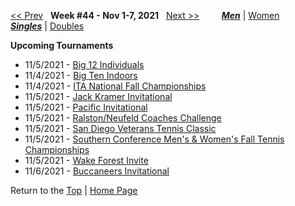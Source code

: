 <a name="top"></a>[<< Prev](men_singles_2143.md) &nbsp; **Week #44 - Nov 1-7, 2021** &nbsp; [Next >>](men_singles_2145.md) &nbsp;&nbsp;&nbsp;&nbsp;&nbsp;&nbsp;&nbsp; [***Men***](./men_singles_2144.md) &#124; [Women](./women_singles_2144.md) &nbsp;&nbsp;&nbsp;&nbsp;&nbsp; [***Singles***](./men_singles_2144.md) &#124; [Doubles](./men_doubles_2144.md)

**Upcoming Tournaments**  
- 11/5/2021 - <a href="https://colleges.wearecollegetennis.com/competitions/BaylorUniversityM/Tournaments/Overview/E0ED1E84-1CD4-4CE2-BFCD-F695030458D5" target="_blank">Big 12 Individuals</a>  
- 11/4/2021 - <a href="https://colleges.wearecollegetennis.com/competitions/MichiganStateUniversityM/Tournaments/Overview/DD67ADCD-C4E7-4314-A846-4FCDAD89FABC" target="_blank">Big Ten Indoors</a>  
- 11/4/2021 - <a href="https://colleges.wearecollegetennis.com/competitions/ITA/Tournaments/Overview/3C0D3BF7-1EA0-4314-9798-02FE691DD86E" target="_blank">ITA National Fall Championships</a>  
- 11/5/2021 - <a href="https://colleges.wearecollegetennis.com/competitions/ITA/Tournaments/Overview/EBFDB9EE-65DF-40EA-8395-B821B7EA07B0" target="_blank">Jack Kramer Invitational</a>  
- 11/5/2021 - <a href="https://colleges.wearecollegetennis.com/competitions/UniversityOfThePacificM/Tournaments/Overview/32DAC0A6-A705-4382-880F-230A39E21F42" target="_blank">Pacific Invitational</a>  
- 11/5/2021 - <a href="https://colleges.wearecollegetennis.com/competitions/SouthernMethodistUnivM/Tournaments/Overview/4DFFAD56-EAA9-4394-8451-1B5126D73B7A" target="_blank">Ralston/Neufeld Coaches Challenge</a>  
- 11/5/2021 - <a href="https://colleges.wearecollegetennis.com/competitions/UniversityOfSanDiegoM/Tournaments/Overview/4D53E6EC-7E78-4198-A22F-7A41C534BC2A" target="_blank">San Diego Veterans Tennis Classic</a>  
- 11/5/2021 - <a href="https://colleges.wearecollegetennis.com/competitions/ITA/Tournaments/Overview/3BD3D9A3-1CE7-4BB9-93E6-7D1ECED07DFE" target="_blank">Southern Conference Men's & Women's Fall Tennis Championships</a>  
- 11/5/2021 - <a href="https://colleges.wearecollegetennis.com/competitions/WakeForestUniversityM/Tournaments/Overview/CDBF110F-C481-4F40-9B58-54D68D17F9A2" target="_blank">Wake Forest Invite</a>  
- 11/6/2021 - <a href="https://colleges.wearecollegetennis.com/competitions/BarryUniversityM/Tournaments/Overview/66BDBB63-461D-4097-ACA4-DB44D0B1C672" target="_blank">Buccaneers Invitational</a>  

Return to the [Top](./men_singles_2144.md) &#124; [Home Page](../../index.md)